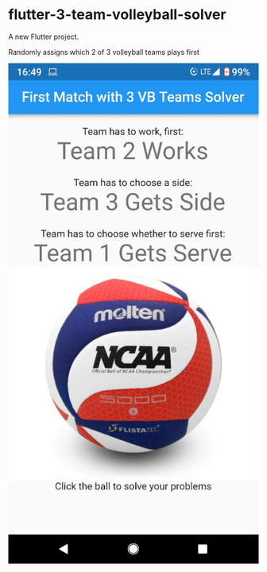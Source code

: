 # flutter-3-team-volleyball-solver

A new Flutter project.

Randomly assigns which 2 of 3 volleyball teams plays first

![alt text](https://github.com/truevis/flutter-3-team-volleyball-solver/blob/master/WhatsApp%20Image%202019-04-11%20at%2016.50.09.jpeg)
